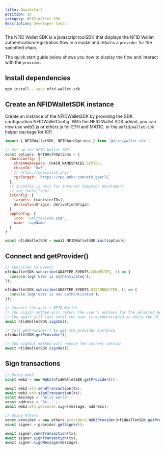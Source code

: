 ```yaml
---
title: Quickstart
position: 10
category: NFID Wallet SDK
description: Developer tools
---
```


The NFID Wallet SDK is a javascript toolSDK that displays the NFID Wallet authentication/registration flow in a modal and returns a `provider` for the specified chain.

The quick start guide below shows you how to display the flow and interact with the `provider`.

## Install dependencies
```bash
npm install --save nfid-wallet-sdk
```

## Create an NFIDWalletSDK instance
Create an instance of the NFIDWalletSDK by providing the SDK configuration NFIDWalletConfig.
With the NFID Wallet SDK added, you can now use web3.js or ethers.js for ETH and MATIC, or the `@nfid/wallet-SDK` helper package for ICP.

```javascript
import { NFIDWalletSDK, NFIDAuthOptions } from '@nfid/wallet-sdk';

// Set up the NFID Wallet SDK
const options: NFIDAuthOptions = {
  chainConfig: {
    chainNamespace: CHAIN_NAMESPACES.EIP155,
    chainId: '0x5',
    // https://chainlist.org/
    rpcTarget: `https://rpc.ankr.com/eth_goerli`
  },
  // icConfig is only for Internet Computer developers
  // see [here](icp)
  icConfig: {
    targets: [canisterIDs],
    derivationOrigin: derivationOrigin
  }
  appConfig: {
    icon: 'url/to/icon.png',
    name: 'appName'
  }
}

const nfidWalletSDK = await NFIDWalletSDK.init(options)
```

## Connect and getProvider()
```javascript
// Subscribe to events
nfidWalletSDK.subscribe(ADAPTER_EVENTS.CONNECTED, () => {
  console.log('User is authenticated');
});

nfidWalletSDK.subscribe(ADAPTER_EVENTS.DISCONNECTED, () => {
  console.log('User is not authenticated');
});

// Connect the user's NFID Wallet
// The signIn method will return the user's address for the selected network
// The await will last until the user is authenticated so while the UI modal is displayed
await nfidWalletSDK.signIn();

// Call getProvider() to get the provider instance
nfidWalletSDK.getProvider();

// The signOut method will remove the current session
await nfidWalletSDK.signOut();
```

## Sign transactions
```javascript
// Using web3
const web3 = new Web3(nfidWalletSDK.getProvider());

await web3.eth.sendTransaction(tx);
await web3.eth.signTransaction(tx);
const message = 'hello world';
const address = '0x...';
await web3.eth.personal.sign(message, address);

// Using ethers
const provider = new ethers.providers.Web3Provider(nfidWalletSDK.getProvider());
const signer = provider.getSigner();

await signer.sendTransaction(tx);
await signer.signTransaction(tx);
await signer.signMessage(message);
```